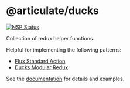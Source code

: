 # @articulate/ducks
[![NSP Status](https://nodesecurity.io/orgs/articulate/projects/85c5232e-bc11-43ec-a3bd-8241bb7b17c4/badge)](https://nodesecurity.io/orgs/articulate/projects/85c5232e-bc11-43ec-a3bd-8241bb7b17c4)

Collection of redux helper functions.

Helpful for implementing the following patterns:
- [Flux Standard Action](https://github.com/acdlite/flux-standard-action)
- [Ducks Modular Redux](https://github.com/erikras/ducks-modular-redux)

See the [documentation](https://github.com/articulate/ducks/blob/master/API.md) for details and examples.
